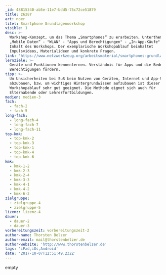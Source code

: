 ```yaml
---
_id: 48815340-ab5e-11e7-bdd5-75c72ce51879
title: z6z8r
art: noer
titel: Smartphone Grundlagenworkshop
visible: 1
desc: >-
  Workshop-Konzept, um das Thema „Smartphones“ zu erarbeiten. Unterthemen wie
  „Mobile Daten“ - "WLAN" - "Apps und Berechtigungen" - „In-App-Käufe" sind
  Inhalt des Workshops. Der exemplarische Workshopablauf beinhaltet
  Impulsvideos, Materialideen und konkrete Fragen.
link: 'https://www.netzwerkzeug.org/arbeitsmaterial/smartphones-grundlagenworkshop/'
lernziele: >-
  Geräte und Funktionen kennenlernen. Verständnis für Apps und die Bedeutung der
  Berechtigungen fördern.
tipp: >-
  Um Unsicherheiten bei SuS beim Nutzen von Geräten, Internet und App-Stores
  abzubauen, bzw. um wichtiges Hintergrundwissen aufzubauen ist dieser
  Workshopablauf sehr gut geeignet. Die Methode eignet sich auch für
  Elternabende oder Lehrerfortbildungen.
medien: medien-3
fach:
  - fach-2
  - fach-5
long-fach:
  - long-fach-4
  - long-fach-7
  - long-fach-11
top-kmk:
  - top-kmk-2
  - top-kmk-3
  - top-kmk-1
  - top-kmk-4
  - top-kmk-6
kmk:
  - kmk-1-2
  - kmk-2-3
  - kmk-2-4
  - kmk-3-3
  - kmk-4-1
  - kmk-4-2
  - kmk-6-2
zielgruppe:
  - zielgruppe-4
  - zielgruppe-5
lizenz: lizenz-4
dauer:
  - dauer-2
  - dauer-3
vorbereitungszeit: vorbereitungszeit-2
author-name: Thorsten Belzer
author-email: mail@thorstenbelzer.de
author-website: 'http://www.thorstenbelzer.de'
tags: 'iPad,iOs,Android'
date: '2017-10-07T12:51:49.232Z'
---
```

empty
